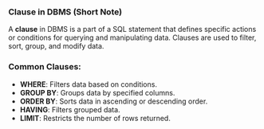 ### **Clause in DBMS (Short Note)**

A **clause** in DBMS is a part of a SQL statement that defines specific actions or conditions for querying and manipulating data. Clauses are used to filter, sort, group, and modify data.

### Common Clauses:

- **WHERE**: Filters data based on conditions.
- **GROUP BY**: Groups data by specified columns.
- **ORDER BY**: Sorts data in ascending or descending order.
- **HAVING**: Filters grouped data.
- **LIMIT**: Restricts the number of rows returned.